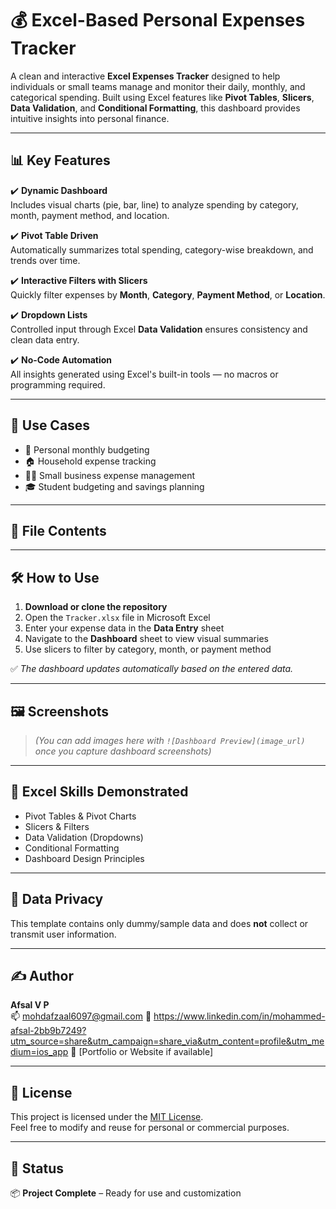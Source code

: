 # 💰 Excel-Based Personal Expenses Tracker

A clean and interactive **Excel Expenses Tracker** designed to help individuals or small teams manage and monitor their daily, monthly, and categorical spending. Built using Excel features like **Pivot Tables**, **Slicers**, **Data Validation**, and **Conditional Formatting**, this dashboard provides intuitive insights into personal finance.

---

## 📊 Key Features

✔️ **Dynamic Dashboard**  
Includes visual charts (pie, bar, line) to analyze spending by category, month, payment method, and location.

✔️ **Pivot Table Driven**  
Automatically summarizes total spending, category-wise breakdown, and trends over time.

✔️ **Interactive Filters with Slicers**  
Quickly filter expenses by **Month**, **Category**, **Payment Method**, or **Location**.

✔️ **Dropdown Lists**  
Controlled input through Excel **Data Validation** ensures consistency and clean data entry.

✔️ **No-Code Automation**  
All insights generated using Excel's built-in tools — no macros or programming required.

---

## 🧠 Use Cases

- 🧾 Personal monthly budgeting  
- 🏠 Household expense tracking  
- 👩‍💼 Small business expense management  
- 🎓 Student budgeting and savings planning

---

## 📁 File Contents

---

## 🛠️ How to Use

1. **Download or clone the repository**  
2. Open the `Tracker.xlsx` file in Microsoft Excel  
3. Enter your expense data in the **Data Entry** sheet  
4. Navigate to the **Dashboard** sheet to view visual summaries  
5. Use slicers to filter by category, month, or payment method  

✅ *The dashboard updates automatically based on the entered data.*

---

## 🖼️ Screenshots

> *(You can add images here with `![Dashboard Preview](image_url)` once you capture dashboard screenshots)*

---

## 🧰 Excel Skills Demonstrated

- Pivot Tables & Pivot Charts  
- Slicers & Filters  
- Data Validation (Dropdowns)  
- Conditional Formatting  
- Dashboard Design Principles  

---

## 🔐 Data Privacy

This template contains only dummy/sample data and does **not** collect or transmit user information.

---

## ✍️ Author

**Afsal V P**  
📫 mohdafzaal6097@gmail.com
🔗   https://www.linkedin.com/in/mohammed-afsal-2bb9b7249?utm_source=share&utm_campaign=share_via&utm_content=profile&utm_medium=ios_app
💼 [Portfolio or Website if available]

---

## 📜 License

This project is licensed under the [MIT License](https://opensource.org/licenses/MIT).  
Feel free to modify and reuse for personal or commercial purposes.

---

## 🚀 Status

📦 **Project Complete** – Ready for use and customization


